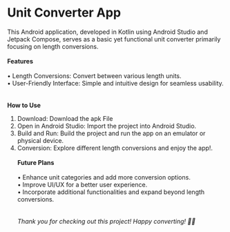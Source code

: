 # **Unit Converter App**

This Android application, developed in Kotlin using Android Studio and Jetpack Compose, serves as a basic yet functional unit converter primarily focusing on length conversions.
\
\
**Features**
\
\
•	Length Conversions: Convert between various length units.\
•	User-Friendly Interface: Simple and intuitive design for seamless usability.\
\
\
**How to Use**
1.	Download: Download the apk File 
2.	Open in Android Studio: Import the project into Android Studio.
3.	Build and Run: Build the project and run the app on an emulator or physical device.
4.	Conversion: Explore different length conversions and enjoy the app!.\
\
**Future Plans**
\
\
•	Enhance unit categories and add more conversion options.\
•	Improve UI/UX for a better user experience.\
•	Incorporate additional functionalities and expand beyond length conversions.\
\
\
*Thank you for checking out this project! Happy converting! 📱✨*
